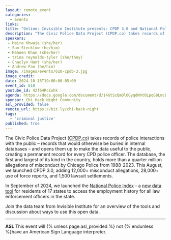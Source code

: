 ```yaml
---
layout: remote_event
categories:
  - events
links: 
title: "Online: Invisible Institute presents: CPDP 3.0 and National Police Index"
description: "The Civic Police Data Project (CPDP.co) takes records of police interactions with the public – records that would otherwise be buried in internal databases – and opens them up to make the data useful to the public, creating a permanent record for every CPD police officer. The database, the first and largest of its kind in the country, holds more than a quarter million allegations of misconduct by Chicago Police from 1988-2023. This August, we launched CPDP 3.0, adding 12,000+ misconduct allegations, 28,000+ use of force reports, and 1,500 lawsuit settlements."
speakers:
 - Maira Khwaja (she/her)
 - Sam Stecklow (he/him)
 - Maheen Khan (she/her)
 - trina reynolds-tyler (she/they)
 - Chaclyn Hunt (she/her)
 - Andrew Fan (he/him) 
image: /images/events/610-cpdb-3.jpg
image_credit:
date: 2024-10-15T19:00:00-05:00
event_id: 610
youtube_id: 42f64RcEuhk
agenda: https://docs.google.com/document/d/14GtScQm0l6GyqdNht0LpqG8LmcEF7i3COjNJ06PaTj8/edit#
sponsor: Chi Hack Night Community
asl_provided: false
remote_url: https://bit.ly/chi-hack-night
tags: 
  - 'criminal justice'
published: true
---
```


The Civic Police Data Project ([CPDP.co](https://cpdp.co/)) takes records of police interactions with the public – records that would otherwise be buried in internal databases – and opens them up to make the data useful to the public, creating a permanent record for every CPD police officer. The database, the first and largest of its kind in the country, holds more than a quarter million allegations of misconduct by Chicago Police from 1988-2023. This August, we launched CPDP 3.0, adding 12,000+ misconduct allegations, 28,000+ use of force reports, and 1,500 lawsuit settlements.

In September of 2024, we launched the [National Police Index](https://invisible.institute/national-police-index) - a [new data tool](http://national.cpdp.co/) for residents of 17 states to access the employment history for all law enforcement officers in the state.

Join the data team from Invisible Institute for an overview of the tools and discussion about ways to use this open data.

---

**ASL** This event will {% unless page.asl_provided %} not {% endunless %}have an American Sign Language interpreter.